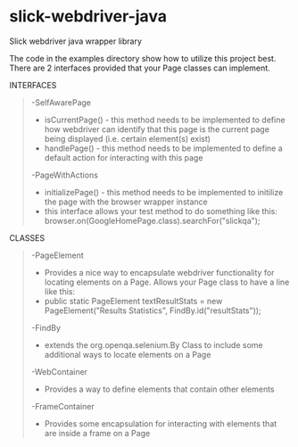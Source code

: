 # slick-webdriver-java
Slick webdriver java wrapper library

The code in the examples directory show how to utilize this project best.  There are 2 interfaces provided that your Page classes can implement.

INTERFACES
> -SelfAwarePage
> - isCurrentPage() - this method needs to be implemented to define how webdriver can identify that this page is the current page being displayed (i.e. certain element(s) exist)
> - handlePage() - this method needs to be implemented to define a default action for interacting with this page
>
> -PageWithActions
> - initializePage() - this method needs to be implemented to initilize the page with the browser wrapper instance
> - this interface allows your test method to do something like this: browser.on(GoogleHomePage.class).searchFor("slickqa");
>
>
CLASSES
> -PageElement
> - Provides a nice way to encapsulate webdriver functionality for locating elements on a Page.  Allows your Page class to have a line like this:
> - public static PageElement textResultStats = new PageElement("Results Statistics", FindBy.id("resultStats"));
>
> -FindBy
> - extends the org.openqa.selenium.By Class to include some additional ways to locate elements on a Page
>
> -WebContainer
> - Provides a way to define elements that contain other elements
>
> -FrameContainer
> - Provides some encapsulation for interacting with elements that are inside a frame on a Page
